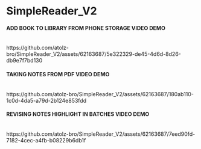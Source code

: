 # SimpleReader_V2
<h4>ADD BOOK TO LIBRARY FROM PHONE STORAGE VIDEO DEMO</h4><Br>
https://github.com/atolz-bro/SimpleReader_V2/assets/62163687/5e322329-de45-4d6d-8d26-db9e7f7bd130

<h4>TAKING NOTES FROM PDF VIDEO DEMO</h4><Br>
https://github.com/atolz-bro/SimpleReader_V2/assets/62163687/180ab110-1c0d-4da5-a79d-2b124e853fdd

<h4>REVISING NOTES HIGHLIGHT IN BATCHES VIDEO DEMO</h4><Br>
https://github.com/atolz-bro/SimpleReader_V2/assets/62163687/7eed90fd-7182-4cec-a4fb-b08229b6db1f

